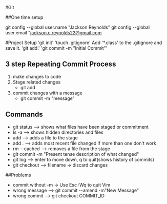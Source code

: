 #Git

##One time setup

git config --global user.name "Jackson Reynolds"
git config --global user.email "jackson.c.reynolds22@gmail.com

#Project Setup
 'git init'
 'touch .gitignore'
 Add '*.class' to the .gitignore and save it.
 'git add.'
 'git commit -m "Initial Commit"'
## 3 step Repeating Commit Process
1. make changes to code
2. Stage related changes
    * git add
3. commit changes with a message
    * git commit -m "message"

## Commands 

* git status   --> shows what files have been staged or commitment
* ls -a        --> shows hidden directories and files
* add          --> adds a file to the stage
* add .        --> adds most recent file changed if more than one don't work
* rm --cached  --> removes a file from the stage
* git commit -m "Present tense description of what changed"
* git log      --> enter to move down, q to quit(shows history of commits)
* git checkout --> filename   -> discard changes

##Problems
* commit without -m -> Use Esc :Wq to quit Vim
* wrong message --> git commit --amend -m"New Message"
* wrong commit --> git checkout COMMIT_ID

